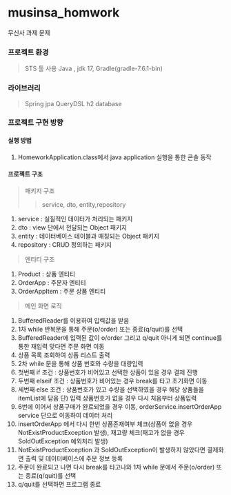 # musinsa_homwork
무신사 과제 문제

### 프로젝트 환경
> STS 툴 사용
> Java , jdk 17, Gradle(gradle-7.6.1-bin)

### 라이브러리
> Spring jpa
> QueryDSL
> h2 database

### 프로젝트 구현 방향

#### 실행 방법
1. HomeworkApplication.class에서 java application 실행을 통한 콘솔 동작

#### 프로젝트 구조

> 패키지 구조
>> service, dto, entity,repository
1. service : 실질적인 데이터가 처리되는 패키지
2. dto : view 단에서 전달되는 Object 패키지
3. entity : 데이터베이스 테이블과 매칭되는 Object 패키지
4. repository : CRUD 정의하는 패키지

> 엔티티 구조
1. Product : 상품 엔티티
2. OrderApp : 주문자 엔티티
3. OrderAppItem : 주문 상품 엔티티
 
> 메인 화면 로직
1. BufferedReader를 이용하여 입력값을 받음
2. 1차 while 반복문을 통해 주문(o/order) 또는 종료(q/quit)를 선택
3. BufferedReader에 입력된 값이 o/order 그리고 q/quit 아니게 되면 continue를 통한 재입력 맞다면 주문 화면 이동
4. 상품 목록 조회하여 상품 리스트 출력
5. 2차 while 문을 통해 상품 번호와 수량을 대량입력
6. 첫번째 if 조건 : 상품번호가 비어있고 선택한 상품이 있을 경우 결제 진행
7. 두번째 elseif 조건 : 상품번호가 비어있는 경우 break를 타고 초기화면 이동
8. 세번째 else 조건 : 상품번호가 있고 수량을 선택하였을 경우 해당 상품들을 itemList에 담음 단) 입력 상품번호가 없을 경우 다시 처음부터 상품입력
9. 6번에 이어서 상품구매가 완료되었을 경우 이동, orderService.insertOrderApp service 단으로 이동하여 데이터 처리
10. insertOrderApp 에서 다시 한번 상품존재여부 체크(상품이 없을 경우 NotExistProductException 발생), 재고량 체크(재고가 없을 경우 SoldOutException 예외처리 발생)
11. NotExistProductException 과 SoldOutException이 발생하지 않았다면 결제화면 출력 및 데이터베이스에 주문 정보 등록
12. 주문이 완료되고 나면 다시 break를 타고나와 1차 while 문에서 주문(o/order) 또는 종료(q/quit)를 선택
13. q/quit를 선택하면 프로그램 종료
